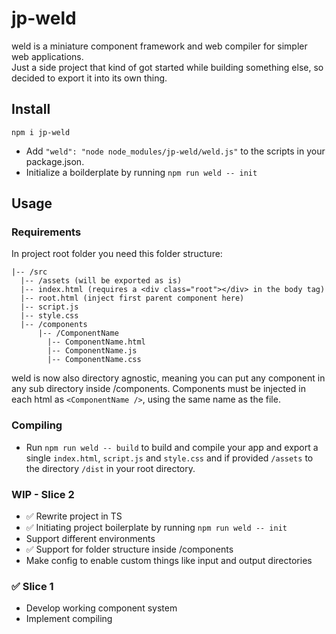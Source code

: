 # jp-weld

weld is a miniature component framework and web compiler for simpler web applications.  
Just a side project that kind of got started while building something else, so decided to export it into its own thing.

## Install

`npm i jp-weld`

- Add `"weld": "node node_modules/jp-weld/weld.js"` to the scripts in your package.json.
- Initialize a boilderplate by running `npm run weld -- init`

## Usage

### Requirements

In project root folder you need this folder structure:

```
|-- /src
  |-- /assets (will be exported as is)
  |-- index.html (requires a <div class="root"></div> in the body tag)
  |-- root.html (inject first parent component here)
  |-- script.js
  |-- style.css
  |-- /components
      |-- /ComponentName
        |-- ComponentName.html
        |-- ComponentName.js
        |-- ComponentName.css
```

weld is now also directory agnostic, meaning you can put any component in any sub directory inside /components.
Components must be injected in each html as `<ComponentName />`, using the same name as the file.

### Compiling

- Run `npm run weld -- build` to build and compile your app and export a single `index.html`, `script.js` and `style.css` and if provided `/assets` to the directory `/dist` in your root directory.

### WIP - Slice 2

- ✅ Rewrite project in TS
- ✅ Initiating project boilerplate by running `npm run weld -- init`
- Support different environments
- ✅ Support for folder structure inside /components
- Make config to enable custom things like input and output directories

### ✅ Slice 1

- Develop working component system
- Implement compiling
